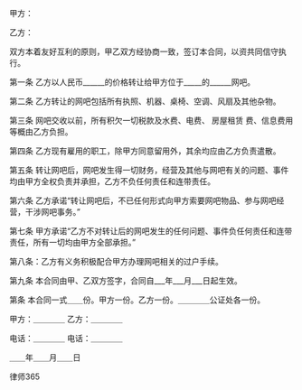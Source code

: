 
 


甲方： 

乙方： 

双方本着友好互利的原则，甲乙双方经协商一致，签订本合同，以资共同信守执行。 

第一条 乙方以人民币______的价格转让给甲方位于_____的______网吧。 

第二条 乙方转让的网吧包括所有执照、机器、桌椅、空调、风扇及其他杂物。 

第三条 网吧交收以前，所有积欠一切税款及水费、电费、
房屋租赁
费、信息费用等概由乙方负担。 



第四条 乙方现有雇用的职工，除甲方同意留用外，其余均应由乙方负责遣散。 



第五条 转让网吧后，网吧发生得一切财务，经营及其他与网吧有关的问题、事件均由甲方全权负责并承担，乙方不负任何责任和连带责任。 



第六条 乙方承诺“转让网吧后，不已任何形式向甲方索要网吧物品、参与网吧经营，干涉网吧事务。” 



第七条 甲方承诺“乙方不对转让后的网吧发生的任何问题、事件负任何责任和连带责任，所有一切均由甲方全部承担。” 



第八条：乙方有义务积极配合甲方办理网吧相关的过户手续。 



第九条 本合同由甲、乙双方签字，合同自___年___月___日起生效。 

第条 本合同一式＿＿份。甲方一份。乙方一份。＿＿＿＿公证处各一份。 

甲方：＿＿＿＿ 乙方：＿＿＿＿ 

电话：＿＿＿＿ 电话：＿＿＿＿ 

＿＿年＿＿月＿＿日




 
律师365









 


 

 
 
 
 
 
  


  
 

  


  


  
 
 
 
 

